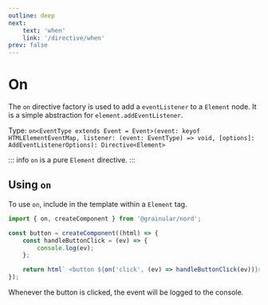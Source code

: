 ```yaml
---
outline: deep
next:
    text: 'when'
    link: '/directive/when'
prev: false
---
```


<!-- @format -->

# On

The `on` directive factory is used to add a `eventListener` to a `Element` node. It is a simple abstraction for `element.addEventListener`.

Type: `on<EventType extends Event = Event>(event: keyof HTMLElementEventMap, listener: (event: EventType) => void, [options]: AddEventListenerOptions): Directive<Element>`

::: info
`on` is a pure `Element` directive.
:::

## Using `on`

To use `on`, include in the template within a `Element` tag.

```ts
import { on, createComponent } from '@grainular/nord';

const button = createComponent((html) => {
    const handleButtonClick = (ev) => {
        console.log(ev);
    };

    return html` <button ${on('click', (ev) => handleButtonClick(ev))}>Click me!</button>`;
});
```

Whenever the button is clicked, the event will be logged to the console.

<script setup>
import CodeLink from '../components/CodeLink.vue'
</script>

<CodeLink name="on.ts" link="https://github.com/IamSebastianDev/nord/blob/main/src/lib/directives/on.ts"></CodeLink>
